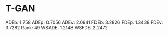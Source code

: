 # T-GAN

ADEb: 1.758
ADEp: 0.7056
ADEv: 2.0941
FDEb: 3.2826
FDEp: 1.3438
FDEv: 3.7282
Rank: 49
WSADE: 1.2148
WSFDE: 2.2472